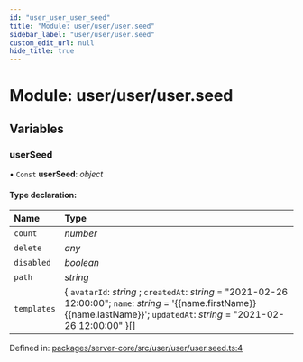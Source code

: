 ```yaml
---
id: "user_user_user_seed"
title: "Module: user/user/user.seed"
sidebar_label: "user/user/user.seed"
custom_edit_url: null
hide_title: true
---
```


# Module: user/user/user.seed

## Variables

### userSeed

• `Const` **userSeed**: *object*

#### Type declaration:

| Name | Type |
| :------ | :------ |
| `count` | *number* |
| `delete` | *any* |
| `disabled` | *boolean* |
| `path` | *string* |
| `templates` | { `avatarId`: *string* ; `createdAt`: *string* = "2021-02-26 12:00:00"; `name`: *string* = '{{name.firstName}} {{name.lastName}}'; `updatedAt`: *string* = "2021-02-26 12:00:00" }[] |

Defined in: [packages/server-core/src/user/user/user.seed.ts:4](https://github.com/xr3ngine/xr3ngine/blob/7e8e151f1/packages/server-core/src/user/user/user.seed.ts#L4)
